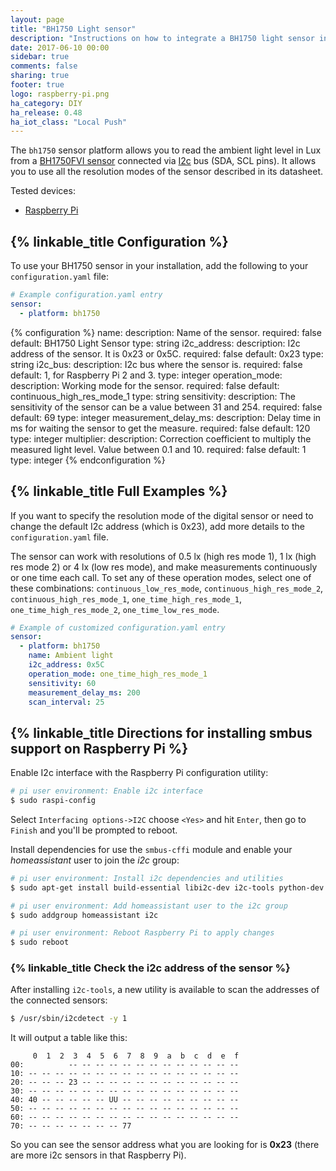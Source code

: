 ```yaml
---
layout: page
title: "BH1750 Light sensor"
description: "Instructions on how to integrate a BH1750 light sensor into Home Assistant."
date: 2017-06-10 00:00
sidebar: true
comments: false
sharing: true
footer: true
logo: raspberry-pi.png
ha_category: DIY
ha_release: 0.48
ha_iot_class: "Local Push"
---
```


The `bh1750` sensor platform allows you to read the ambient light level in Lux from a [BH1750FVI sensor](http://cpre.kmutnb.ac.th/esl/learning/bh1750-light-sensor/bh1750fvi-e_datasheet.pdf) connected via [I2c](https://en.wikipedia.org/wiki/I²C) bus (SDA, SCL pins). It allows you to use all the resolution modes of the sensor described in its datasheet.

Tested devices:

- [Raspberry Pi](https://www.raspberrypi.org/)

## {% linkable_title Configuration %}

To use your BH1750 sensor in your installation, add the following to your `configuration.yaml` file:

```yaml
# Example configuration.yaml entry
sensor:
  - platform: bh1750
```

{% configuration %}
name:
  description: Name of the sensor.
  required: false
  default: BH1750 Light Sensor
  type: string
i2c_address:
  description: I2c address of the sensor. It is 0x23 or 0x5C.
  required: false
  default: 0x23
  type: string
i2c_bus:
  description: I2c bus where the sensor is.
  required: false
  default: 1, for Raspberry Pi 2 and 3.
  type: integer
operation_mode:
  description: Working mode for the sensor.
  required: false
  default: continuous_high_res_mode_1
  type: string
sensitivity:
  description: The sensitivity of the sensor can be a value between 31 and 254.
  required: false
  default: 69
  type: integer
measurement_delay_ms:
  description: Delay time in ms for waiting the sensor to get the measure.
  required: false
  default: 120
  type: integer
multiplier:
  description: Correction coefficient to multiply the measured light level. Value between 0.1 and 10.
  required: false
  default: 1
  type: integer
{% endconfiguration %}

## {% linkable_title Full Examples %}

If you want to specify the resolution mode of the digital sensor or need to change the default I2c address (which is 0x23), add more details to the `configuration.yaml` file.

The sensor can work with resolutions of 0.5 lx (high res mode 1), 1 lx (high res mode 2) or 4 lx (low res mode), and make measurements continuously or one time each call. To set any of these operation modes, select one of these combinations: `continuous_low_res_mode`, `continuous_high_res_mode_2`, `continuous_high_res_mode_1`, `one_time_high_res_mode_1`, `one_time_high_res_mode_2`, `one_time_low_res_mode`.

```yaml
# Example of customized configuration.yaml entry
sensor:
  - platform: bh1750
    name: Ambient light
    i2c_address: 0x5C
    operation_mode: one_time_high_res_mode_1
    sensitivity: 60
    measurement_delay_ms: 200
    scan_interval: 25
```

## {% linkable_title Directions for installing smbus support on Raspberry Pi %}

Enable I2c interface with the Raspberry Pi configuration utility:

```bash
# pi user environment: Enable i2c interface
$ sudo raspi-config
```

Select `Interfacing options->I2C` choose `<Yes>` and hit `Enter`, then go to `Finish` and you'll be prompted to reboot.

Install dependencies for use the `smbus-cffi` module and enable your _homeassistant_ user to join the _i2c_ group:

```bash
# pi user environment: Install i2c dependencies and utilities
$ sudo apt-get install build-essential libi2c-dev i2c-tools python-dev libffi-dev

# pi user environment: Add homeassistant user to the i2c group
$ sudo addgroup homeassistant i2c

# pi user environment: Reboot Raspberry Pi to apply changes
$ sudo reboot
```

### {% linkable_title Check the i2c address of the sensor %}

After installing `i2c-tools`, a new utility is available to scan the addresses of the connected sensors:

```bash
$ /usr/sbin/i2cdetect -y 1
```

It will output a table like this:

```text
     0  1  2  3  4  5  6  7  8  9  a  b  c  d  e  f
00:          -- -- -- -- -- -- -- -- -- -- -- -- --
10: -- -- -- -- -- -- -- -- -- -- -- -- -- -- -- --
20: -- -- -- 23 -- -- -- -- -- -- -- -- -- -- -- --
30: -- -- -- -- -- -- -- -- -- -- -- -- -- -- -- --
40: 40 -- -- -- -- -- UU -- -- -- -- -- -- -- -- --
50: -- -- -- -- -- -- -- -- -- -- -- -- -- -- -- --
60: -- -- -- -- -- -- -- -- -- -- -- -- -- -- -- --
70: -- -- -- -- -- -- -- 77
```

So you can see the sensor address what you are looking for is **0x23** (there are more i2c sensors in that Raspberry Pi).

